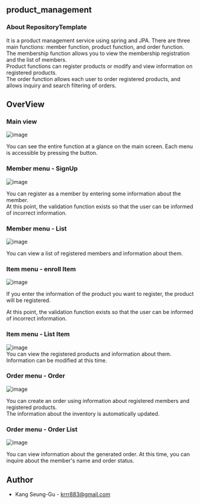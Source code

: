 ## product_management
### About RepositoryTemplate
It is a product management service using spring and JPA. 
There are three main functions: member function, product function, and order function.   
The membership function allows you to view the membership registration and the list of members.   
Product functions can register products or modify and view information on registered products.   
The order function allows each user to order registered products, and allows inquiry and search filtering of orders.   

## OverView
### Main view
![image](https://user-images.githubusercontent.com/80390524/188473980-0aa55b0a-cc76-4dcf-8142-0734965eaf33.png)   

You can see the entire function at a glance on the main screen. Each menu is accessible by pressing the button.

### Member menu - SignUp
![image](https://user-images.githubusercontent.com/80390524/188474352-4d9e2d2f-9856-44c6-b2ea-3217f702216c.png)    

You can register as a member by entering some information about the member.    
At this point, the validation function exists so that the user can be informed of incorrect information.   

### Member menu - List
![image](https://user-images.githubusercontent.com/80390524/188474700-6a9f99ba-c6ed-413a-958b-0e43ccd4fe6e.png)   

You can view a list of registered members and information about them.   

### Item menu - enroll Item
![image](https://user-images.githubusercontent.com/80390524/188476298-758d645f-9914-406d-bd5c-26ee55344f11.png)   

If you enter the information of the product you want to register, the product will be registered.   

At this point, the validation function exists so that the user can be informed of incorrect information.

### Item menu - List Item
![image](https://user-images.githubusercontent.com/80390524/188476717-9805ff93-2268-44ce-b71e-af3818aa2063.png)   
You can view the registered products and information about them. Information can be modified at this time.

### Order menu - Order
![image](https://user-images.githubusercontent.com/80390524/188476900-3b32c125-211a-4776-a552-405f6637f673.png)   

You can create an order using information about registered members and registered products.    
The information about the inventory is automatically updated.


### Order menu - Order List

![image](https://user-images.githubusercontent.com/80390524/188477128-dd4f378c-5044-4177-9b0a-e0b218e02418.png)   

You can view information about the generated order. At this time, you can inquire about the member's name and order status.


## Author
* Kang Seung-Gu - krrr883@gmail.com


